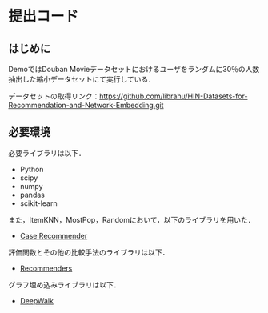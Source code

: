 # 提出コード
## はじめに

DemoではDouban Movieデータセットにおけるユーザをランダムに30％の人数抽出した縮小データセットにて実行している．

データセットの取得リンク：https://github.com/librahu/HIN-Datasets-for-Recommendation-and-Network-Embedding.git

## 必要環境

必要ライブラリは以下．

- Python
- scipy
- numpy
- pandas
- scikit-learn

また，ItemKNN，MostPop，Randomにおいて，以下のライブラリを用いた．

- [Case Recommender](https://github.com/caserec/CaseRecommender.git)

評価関数とその他の比較手法のライブラリは以下．

- [Recommenders](https://github.com/microsoft/recommenders.git)

グラフ埋め込みライブラリは以下．

- [DeepWalk](https://github.com/phanein/deepwalk.git)